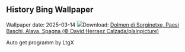 ## History Bing Wallpaper
Wallpaper date: 2025-03-14
![](https://www.bing.com/th?id=OHR.BasqueDolmen_IT-IT0162501946_UHD.jpg&w=1000)Download: [Dolmen di Sorginetxe, Paesi Baschi, Alava, Spagna (© David Herraez Calzada/plainpicture)](https://www.bing.com/th?id=OHR.BasqueDolmen_IT-IT0162501946_UHD.jpg)

Auto get programm by LtgX
